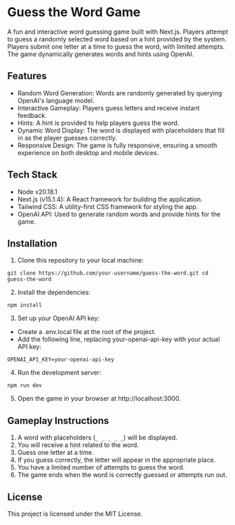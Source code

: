 # Guess the Word Game

A fun and interactive word guessing game built with Next.js. Players attempt to guess a randomly selected word based on a hint provided by the system. Players submit one letter at a time to guess the word, with limited attempts. The game dynamically generates words and hints using OpenAI.

## Features

- Random Word Generation: Words are randomly generated by querying OpenAI's language model.
- Interactive Gameplay: Players guess letters and receive instant feedback.
- Hints: A hint is provided to help players guess the word.
- Dynamic Word Display: The word is displayed with placeholders that fill in as the player guesses correctly.
- Responsive Design: The game is fully responsive, ensuring a smooth experience on both desktop and mobile devices.

## Tech Stack
- Node v20.18.1
- Next.js (v15.1.4): A React framework for building the application.
- Tailwind CSS: A utility-first CSS framework for styling the app.
- OpenAI API: Used to generate random words and provide hints for the game.

## Installation

1. Clone this repository to your local machine:

`git clone https://github.com/your-username/guess-the-word.git
cd guess-the-word`

2. Install the dependencies:

`npm install`

3. Set up your OpenAI API key:

- Create a .env.local file at the root of the project.
- Add the following line, replacing your-openai-api-key with your actual API key:

`OPENAI_API_KEY=your-openai-api-key`

4. Run the development server:

`npm run dev`

5. Open the game in your browser at http://localhost:3000.

## Gameplay Instructions

1. A word with placeholders (`_ _ _ _ _`) will be displayed.
2. You will receive a hint related to the word.
3. Guess one letter at a time.
4. If you guess correctly, the letter will appear in the appropriate place.
5. You have a limited number of attempts to guess the word.
6. The game ends when the word is correctly guessed or attempts run out.

## License

This project is licensed under the MIT License.
